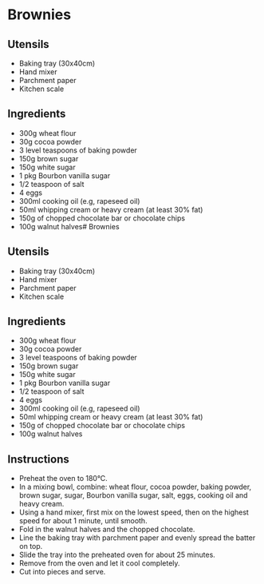 # Brownies


## Utensils

- Baking tray (30x40cm)
- Hand mixer
- Parchment paper
- Kitchen scale


## Ingredients

- 300g wheat flour
- 30g cocoa powder
- 3 level teaspoons of baking powder
- 150g brown sugar
- 150g white sugar
- 1 pkg Bourbon vanilla sugar
- 1/2 teaspoon of salt
- 4 eggs
- 300ml cooking oil (e.g, rapeseed oil)
- 50ml whipping cream or heavy cream (at least 30% fat)
- 150g of chopped chocolate bar or chocolate chips
- 100g walnut halves# Brownies


## Utensils

- Baking tray (30x40cm)
- Hand mixer
- Parchment paper
- Kitchen scale


## Ingredients

- 300g wheat flour
- 30g cocoa powder
- 3 level teaspoons of baking powder
- 150g brown sugar
- 150g white sugar
- 1 pkg Bourbon vanilla sugar
- 1/2 teaspoon of salt
- 4 eggs
- 300ml cooking oil (e.g, rapeseed oil)
- 50ml whipping cream or heavy cream (at least 30% fat)
- 150g of chopped chocolate bar or chocolate chips
- 100g walnut halves



## Instructions

- Preheat the oven to 180°C.
- In a mixing bowl, combine: wheat flour, cocoa powder, baking powder, brown sugar, sugar, Bourbon vanilla sugar, salt, eggs, cooking oil and heavy cream. 
- Using a hand mixer, first mix on the lowest speed, then on the highest speed for about 1 minute, until smooth.
- Fold in the walnut halves and the chopped chocolate.
- Line the baking tray with parchment paper and evenly spread the batter on top.
- Slide the tray into the preheated oven for about 25 minutes.
- Remove from the oven and let it cool completely.
- Cut into pieces and serve.

